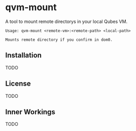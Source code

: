 # qvm-mount

A tool to mount remote directorys in your local Qubes VM.

```
Usage: qvm-mount <remote-vm>:<remote-path> <local-path>

Mounts remote directory if you confirm in dom0.
```

## Installation

TODO

## License

TODO

## Inner Workings

TODO